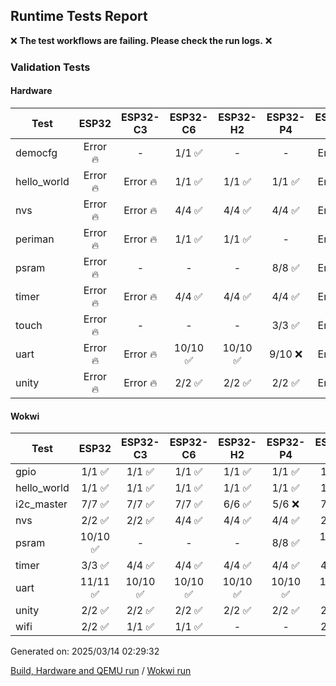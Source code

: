 ## Runtime Tests Report

:x: **The test workflows are failing. Please check the run logs.** :x:

### Validation Tests

#### Hardware

Test|ESP32|ESP32-C3|ESP32-C6|ESP32-H2|ESP32-P4|ESP32-S2|ESP32-S3
-|:-:|:-:|:-:|:-:|:-:|:-:|:-:
democfg|Error :fire:|-|1/1 :white_check_mark:|-|-|Error :fire:|Error :fire:
hello_world|Error :fire:|Error :fire:|1/1 :white_check_mark:|1/1 :white_check_mark:|1/1 :white_check_mark:|Error :fire:|Error :fire:
nvs|Error :fire:|Error :fire:|4/4 :white_check_mark:|4/4 :white_check_mark:|4/4 :white_check_mark:|Error :fire:|Error :fire:
periman|Error :fire:|Error :fire:|1/1 :white_check_mark:|1/1 :white_check_mark:|-|Error :fire:|Error :fire:
psram|Error :fire:|-|-|-|8/8 :white_check_mark:|Error :fire:|Error :fire:
timer|Error :fire:|Error :fire:|4/4 :white_check_mark:|4/4 :white_check_mark:|4/4 :white_check_mark:|Error :fire:|Error :fire:
touch|Error :fire:|-|-|-|3/3 :white_check_mark:|Error :fire:|Error :fire:
uart|Error :fire:|Error :fire:|10/10 :white_check_mark:|10/10 :white_check_mark:|9/10 :x:|Error :fire:|Error :fire:
unity|Error :fire:|Error :fire:|2/2 :white_check_mark:|2/2 :white_check_mark:|2/2 :white_check_mark:|Error :fire:|Error :fire:
#### Wokwi

Test|ESP32|ESP32-C3|ESP32-C6|ESP32-H2|ESP32-P4|ESP32-S2|ESP32-S3
-|:-:|:-:|:-:|:-:|:-:|:-:|:-:
gpio|1/1 :white_check_mark:|1/1 :white_check_mark:|1/1 :white_check_mark:|1/1 :white_check_mark:|1/1 :white_check_mark:|1/1 :white_check_mark:|1/1 :white_check_mark:
hello_world|1/1 :white_check_mark:|1/1 :white_check_mark:|1/1 :white_check_mark:|1/1 :white_check_mark:|1/1 :white_check_mark:|1/1 :white_check_mark:|1/1 :white_check_mark:
i2c_master|7/7 :white_check_mark:|7/7 :white_check_mark:|7/7 :white_check_mark:|6/6 :white_check_mark:|5/6 :x:|7/7 :white_check_mark:|7/7 :white_check_mark:
nvs|2/2 :white_check_mark:|2/2 :white_check_mark:|4/4 :white_check_mark:|4/4 :white_check_mark:|4/4 :white_check_mark:|2/2 :white_check_mark:|3/3 :white_check_mark:
psram|10/10 :white_check_mark:|-|-|-|8/8 :white_check_mark:|10/10 :white_check_mark:|10/10 :white_check_mark:
timer|3/3 :white_check_mark:|4/4 :white_check_mark:|4/4 :white_check_mark:|4/4 :white_check_mark:|4/4 :white_check_mark:|4/4 :white_check_mark:|4/4 :white_check_mark:
uart|11/11 :white_check_mark:|10/10 :white_check_mark:|10/10 :white_check_mark:|10/10 :white_check_mark:|10/10 :white_check_mark:|10/10 :white_check_mark:|10/10 :white_check_mark:
unity|2/2 :white_check_mark:|2/2 :white_check_mark:|2/2 :white_check_mark:|2/2 :white_check_mark:|2/2 :white_check_mark:|2/2 :white_check_mark:|2/2 :white_check_mark:
wifi|2/2 :white_check_mark:|1/1 :white_check_mark:|1/1 :white_check_mark:|-|-|2/2 :white_check_mark:|3/3 :white_check_mark:


Generated on: 2025/03/14 02:29:32

[Build, Hardware and QEMU run](https://github.com/espressif/arduino-esp32/actions/runs/13825715218) / [Wokwi run](https://github.com/espressif/arduino-esp32/actions/runs/13826274188)
